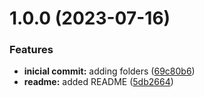 # 1.0.0 (2023-07-16)


### Features

* **inicial commit:** adding folders ([69c80b6](https://github.com/luvsscorpius/Semantic-release-tutorial/commit/69c80b652a46c47d0cae67d57ca21af283783e5f))
* **readme:** added README ([5db2664](https://github.com/luvsscorpius/Semantic-release-tutorial/commit/5db266434dab554c8309a38cb7d58ea4f6427157))
